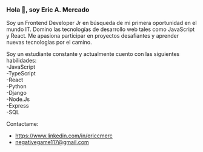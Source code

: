 ### Hola 👋, soy Eric A. Mercado 
  Soy un Frontend Developer Jr en búsqueda de mi primera oportunidad en el mundo IT. 
  Domino las tecnologías de desarrollo web tales como JavaScript y React. Me apasiona participar en proyectos desafiantes y aprender nuevas tecnologías por el camino. </br>
  
  Soy un estudiante constante y actualmente cuento con las siguientes habilidades: </br>
   -JavaScript </br>
   -TypeScript </br>
   -React </br>
   -Python </br>
   -Django </br>
   -Node.Js </br>
   -Express </br>
   -SQL </br>
   
  Contactame: </br>
  - https://www.linkedin.com/in/ericcmerc </br>
  - negativegame117@gmail.com

<!--
**EricWithC04/EricWithC04** is a ✨ _special_ ✨ repository because its `README.md` (this file) appears on your GitHub profile.

Here are some ideas to get you started:

- 🔭 I’m currently working on ...
- 🌱 I’m currently learning ...
- 👯 I’m looking to collaborate on ...
- 🤔 I’m looking for help with ...
- 💬 Ask me about ...
- 📫 How to reach me: ...
- 😄 Pronouns: ...
- ⚡ Fun fact: ...
-->
